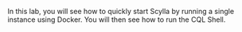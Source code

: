 In this lab, you will see how to quickly start Scylla by running a single instance using Docker. You will then see how to run the CQL Shell.
